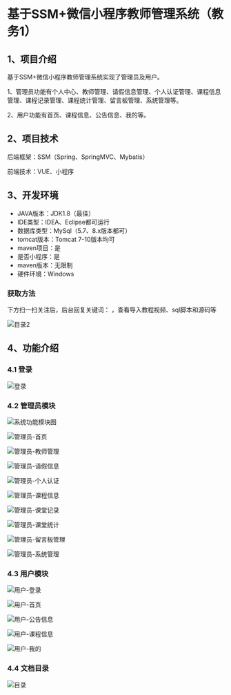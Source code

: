 # 基于SSM+微信小程序教师管理系统（教务1）



## 1、项目介绍

基于SSM+微信小程序教师管理系统实现了管理员及用户。

1、管理员功能有个人中心、教师管理、请假信息管理、个人认证管理、课程信息管理、课程记录管理、课程统计管理、留言板管理、系统管理等。

2、用户功能有首页、课程信息、公告信息、我的等。

## 2、项目技术

后端框架：SSM（Spring、SpringMVC、Mybatis）

前端技术：VUE、小程序

## 3、开发环境

- JAVA版本：JDK1.8（最佳）
- IDE类型：IDEA、Eclipse都可运行
- 数据库类型：MySql（5.7、8.x版本都可） 
- tomcat版本：Tomcat 7-10版本均可
- maven项目：是
- 是否小程序：是
- maven版本：无限制
- 硬件环境：Windows

###  获取方法

下方扫一扫关注后，后台回复关键词：    ，查看导入教程视频、sql脚本和源码等

![目录2](https://www.codemarket.fun/202407032155305.png)

## 4、功能介绍

### 4.1 登录

![登录](https://www.codemarket.fun/202407152242052.png)

### 4.2 管理员模块

![系统功能模块图](https://www.codemarket.fun/202407152242541.png)

![管理员-首页](https://www.codemarket.fun/202407152242162.png)

![管理员-教师管理](https://www.codemarket.fun/202407152242545.png)

![管理员-请假信息](https://www.codemarket.fun/202407152242094.png)

![管理员-个人认证](https://www.codemarket.fun/202407152242535.png)

![管理员-课程信息](https://www.codemarket.fun/202407152242565.png)

![管理员-课堂记录](https://www.codemarket.fun/202407152242551.png)

![管理员-课堂统计](https://www.codemarket.fun/202407152242559.png)

![管理员-留言板管理](https://www.codemarket.fun/202407152242028.png)

![管理员-系统管理](https://www.codemarket.fun/202407152242296.png)

### 4.3 用户模块

![用户-登录](https://www.codemarket.fun/202407152242717.png)

![用户-首页](https://www.codemarket.fun/202407152242752.png)

![用户-公告信息](https://www.codemarket.fun/202407152242732.png)

![用户-课程信息](https://www.codemarket.fun/202407152242749.png)

![用户-我的](https://www.codemarket.fun/202407152242766.png)

### 4.4 文档目录

![目录](https://www.codemarket.fun/202407152242190.png)



